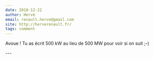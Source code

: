 ```yaml
---
date: 2010-12-22
author: Hervé
email: renault.herve@gmail.com
site: http://herverenault.fr/
tags: comment
---
```


<p>Avoue ! Tu as écrit 500 kW au lieu de 500 MW pour voir si on suit ;-)</p>
---